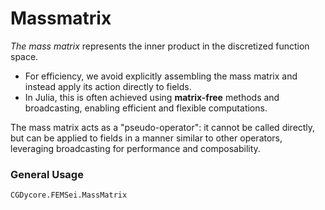 # Massmatrix

_The mass matrix_ represents the inner product in the discretized function space.

 - For efficiency, we avoid explicitly assembling the mass matrix and instead
  apply its action directly to fields.
 - In Julia, this is often achieved using **matrix-free** methods and
  broadcasting, enabling efficient and flexible computations.

The mass matrix acts as a "pseudo-operator": it cannot be called directly, but
can be applied to fields in a manner similar to other operators, leveraging
broadcasting for performance and composability.

### General Usage
```@docs
CGDycore.FEMSei.MassMatrix
